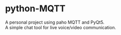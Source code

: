 # python-MQTT  
A personal project using paho MQTT and PyQt5.  
A simple chat tool for live voice/video communication.  
